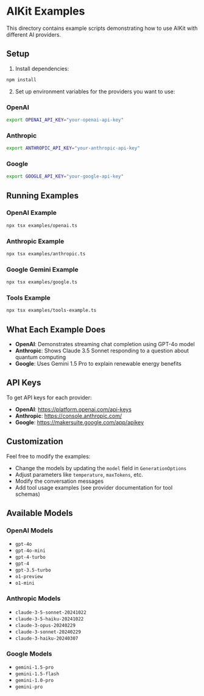 # AIKit Examples

This directory contains example scripts demonstrating how to use AIKit with different AI providers.

## Setup

1. Install dependencies:

```bash
npm install
```

2. Set up environment variables for the providers you want to use:

### OpenAI

```bash
export OPENAI_API_KEY="your-openai-api-key"
```

### Anthropic

```bash
export ANTHROPIC_API_KEY="your-anthropic-api-key"
```

### Google

```bash
export GOOGLE_API_KEY="your-google-api-key"
```

## Running Examples

### OpenAI Example

```bash
npx tsx examples/openai.ts
```

### Anthropic Example

```bash
npx tsx examples/anthropic.ts
```

### Google Gemini Example

```bash
npx tsx examples/google.ts
```

### Tools Example

```bash
npx tsx examples/tools-example.ts
```

## What Each Example Does

- **OpenAI**: Demonstrates streaming chat completion using GPT-4o model
- **Anthropic**: Shows Claude 3.5 Sonnet responding to a question about quantum computing
- **Google**: Uses Gemini 1.5 Pro to explain renewable energy benefits

## API Keys

To get API keys for each provider:

- **OpenAI**: https://platform.openai.com/api-keys
- **Anthropic**: https://console.anthropic.com/
- **Google**: https://makersuite.google.com/app/apikey

## Customization

Feel free to modify the examples:

- Change the models by updating the `model` field in `GenerationOptions`
- Adjust parameters like `temperature`, `maxTokens`, etc.
- Modify the conversation messages
- Add tool usage examples (see provider documentation for tool schemas)

## Available Models

### OpenAI Models

- `gpt-4o`
- `gpt-4o-mini`
- `gpt-4-turbo`
- `gpt-4`
- `gpt-3.5-turbo`
- `o1-preview`
- `o1-mini`

### Anthropic Models

- `claude-3-5-sonnet-20241022`
- `claude-3-5-haiku-20241022`
- `claude-3-opus-20240229`
- `claude-3-sonnet-20240229`
- `claude-3-haiku-20240307`

### Google Models

- `gemini-1.5-pro`
- `gemini-1.5-flash`
- `gemini-1.0-pro`
- `gemini-pro`
